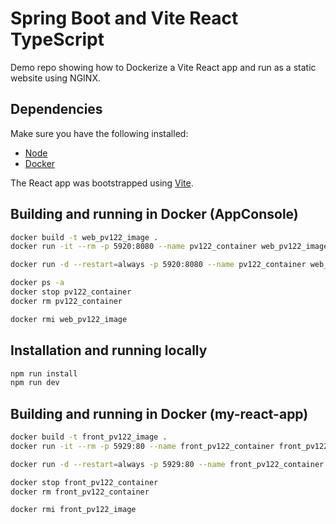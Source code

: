 # Spring Boot and Vite React TypeScript

Demo repo showing how to Dockerize a Vite React app and run as a static website using NGINX.

## Dependencies

Make sure you have the following installed:

- [Node](https://nodejs.org/en/)
- [Docker](https://docs.docker.com/get-docker/)

The React app was bootstrapped using [Vite](https://vitejs.dev/).

## Building and running in Docker (AppConsole)

```sh
docker build -t web_pv122_image . 
docker run -it --rm -p 5920:8080 --name pv122_container web_pv122_image

docker run -d --restart=always -p 5920:8080 --name pv122_container web_pv122_image

docker ps -a
docker stop pv122_container
docker rm pv122_container

docker rmi web_pv122_image

```

## Installation and running locally

```sh
npm run install
npm run dev
```

## Building and running in Docker (my-react-app)

```sh
docker build -t front_pv122_image .
docker run -it --rm -p 5929:80 --name front_pv122_container front_pv122_image

docker run -d --restart=always -p 5929:80 --name front_pv122_container front_pv122_image

docker stop front_pv122_container
docker rm front_pv122_container

docker rmi front_pv122_image

```

